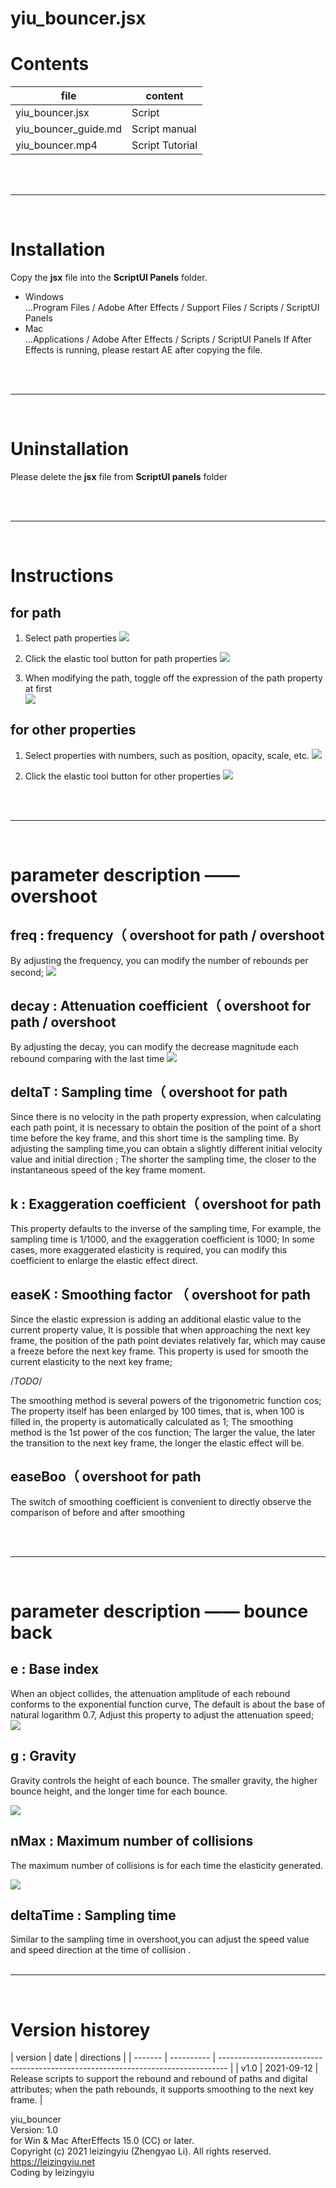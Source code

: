 # yiu_bouncer.jsx

# Contents

| file                 | content         |
| -------------------- | --------------- |
| yiu_bouncer.jsx      | Script          |
| yiu_bouncer_guide.md | Script manual   |
| yiu_bouncer.mp4      | Script Tutorial |

<br/><br/><hr><br/>

# Installation

Copy the **jsx** file into the **ScriptUI Panels** folder.

- Windows  
  ...Program Files / Adobe After Effects <version> / Support Files / Scripts / ScriptUI Panels
- Mac  
  ...Applications / Adobe After Effects <version> / Scripts / ScriptUI Panels
  If After Effects is running, please restart AE after copying the file.

<br/><br/><hr><br/>

# Uninstallation

Please delete the **jsx** file from **ScriptUI panels** folder

<br/><br/><hr><br/>

# Instructions

## for path

1. Select path properties
   ![](https://pic.leizingyiu.net/20210912143831.png)

2. Click the elastic tool button for path properties
   ![](https://pic.leizingyiu.net/20210912144322.png)

3. When modifying the path, toggle off the expression of the path property at first  
   ![](https://pic.leizingyiu.net/20210912144457.png)

## for other properties

1. Select properties with numbers, such as position, opacity, scale, etc.
   ![](https://pic.leizingyiu.net/20210912144657.png)

2. Click the elastic tool button for other properties
   ![](https://pic.leizingyiu.net/20210912144808.png)

<br/><br/><hr><br/>

# parameter description —— overshoot

## freq : frequency（ overshoot for path / overshoot

By adjusting the frequency, you can modify the number of rebounds per second;
![](https://pic.leizingyiu.net/20210912145040.png)

## decay : Attenuation coefficient（ overshoot for path / overshoot

By adjusting the decay, you can modify the decrease magnitude each rebound comparing with the last time
![](https://pic.leizingyiu.net/20210912145329.png)

## deltaT : Sampling time（ overshoot for path

Since there is no velocity in the path property expression, when calculating each path point, it is necessary to obtain the position of the point of a short time before the key frame, and this short time is the sampling time.
By adjusting the sampling time,you can obtain a slightly different initial velocity value and initial direction ;
The shorter the sampling time, the closer to the instantaneous speed of the key frame moment.

## k : Exaggeration coefficient（ overshoot for path

This property defaults to the inverse of the sampling time,
For example, the sampling time is 1/1000, and the exaggeration coefficient is 1000;
In some cases, more exaggerated elasticity is required, you can modify this coefficient to enlarge the elastic effect direct.

## easeK : Smoothing factor （ overshoot for path

Since the elastic expression is adding an additional elastic value to the current property value,
It is possible that when approaching the next key frame, the position of the path point deviates relatively far, which may cause a freeze before the next key frame.
This property is used for smooth the current elasticity to the next key frame;

/_TODO_/

The smoothing method is several powers of the trigonometric function cos;
The property itself has been enlarged by 100 times, that is, when 100 is filled in, the property is automatically calculated as 1;
The smoothing method is the 1st power of the cos function;
The larger the value, the later the transition to the next key frame, the longer the elastic effect will be.

## easeBoo（ overshoot for path

The switch of smoothing coefficient is convenient to directly observe the comparison of before and after smoothing

<br/><br/><hr><br/>

# parameter description —— bounce back

## e : Base index

When an object collides, the attenuation amplitude of each rebound conforms to the exponential function curve,
The default is about the base of natural logarithm 0.7,
Adjust this property to adjust the attenuation speed;
![](https://pic.leizingyiu.net/20210912145611.png)

## g : Gravity

Gravity controls the height of each bounce. The smaller gravity, the higher bounce height, and the longer time for each bounce.

![](https://pic.leizingyiu.net/20210912145754.png)

## nMax : Maximum number of collisions

The maximum number of collisions is for each time the elasticity generated.

![](https://pic.leizingyiu.net/20210912145925.png)

## deltaTime : Sampling time

Similar to the sampling time in overshoot,you can adjust the speed value and speed direction at the time of collision .
<br/><br/><hr><br/>

# Version historey

| version | date | directions
|
| ------- | ---------- | -------------------------------------------------------------------------------- |
| v1.0 | 2021-09-12 | Release scripts to support the rebound and rebound of paths and digital attributes; when the path rebounds, it supports smoothing to the next key frame. |

yiu_bouncer  
Version: 1.0  
for Win & Mac AfterEffects 15.0 (CC) or later.  
Copyright (c) 2021 leizingyiu (Zhengyao Li). All rights reserved.  
https://leizingyiu.net  
Coding by leizingyiu
